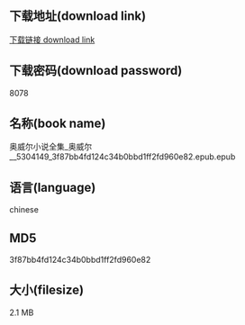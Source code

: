 ## 下载地址(download link)
[下载链接 download link](https://tutu365.netlify.app/?s=%E5%A5%A5%E5%A8%81%E5%B0%94%E5%B0%8F%E8%AF%B4%E5%85%A8%E9%9B%86_%E5%A5%A5%E5%A8%81%E5%B0%94__5304149_3f87bb4fd124c34b0bbd1ff2fd960e82.epub)

## 下载密码(download password)
8078

## 名称(book name)
奥威尔小说全集_奥威尔__5304149_3f87bb4fd124c34b0bbd1ff2fd960e82.epub.epub

## 语言(language)
chinese

## MD5
3f87bb4fd124c34b0bbd1ff2fd960e82

## 大小(filesize)
2.1 MB
